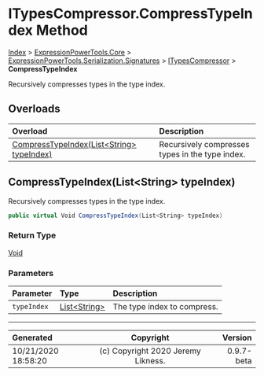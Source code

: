 ﻿# ITypesCompressor.CompressTypeIndex Method

[Index](../index.md) > [ExpressionPowerTools.Core](ExpressionPowerTools.Core.a.md) > [ExpressionPowerTools.Serialization.Signatures](ExpressionPowerTools.Serialization.Signatures.n.md) > [ITypesCompressor](ExpressionPowerTools.Serialization.Signatures.ITypesCompressor.i.md) > **CompressTypeIndex**

Recursively compresses types in the type index.

## Overloads

| Overload | Description |
| :-- | :-- |
| [CompressTypeIndex(List&lt;String> typeIndex)](#compresstypeindexliststring-typeindex) | Recursively compresses types in the type index. |
## CompressTypeIndex(List&lt;String> typeIndex)

Recursively compresses types in the type index.

```csharp
public virtual Void CompressTypeIndex(List<String> typeIndex)
```

### Return Type

 [Void](https://docs.microsoft.com/dotnet/api/system.void) 

### Parameters

| Parameter | Type | Description |
| :-- | :-- | :-- |
| `typeIndex` | [List&lt;String>](https://docs.microsoft.com/dotnet/api/system.collections.generic.list-1) | The type index to compress. |



---

| Generated | Copyright | Version |
| :-- | :-: | --: |
| 10/21/2020 18:58:20 | (c) Copyright 2020 Jeremy Likness. | 0.9.7-beta |
